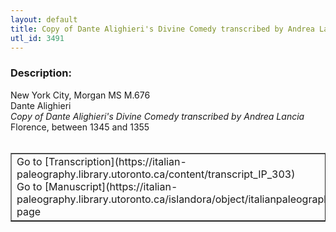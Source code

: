 ```yaml
---
layout: default
title: Copy of Dante Alighieri's Divine Comedy transcribed by Andrea Lancia
utl_id: 3491
---
```


### Description:

New York City, Morgan MS M.676<br>
Dante Alighieri<br>
_Copy of Dante Alighieri's Divine Comedy transcribed by Andrea Lancia_<br>
Florence, between 1345 and 1355<br>
 <br>
<table border=""0.5"" cellpadding=""1"" cellspacing=""1"" style=""width: 200px; background-color:#F8F8F8;""><tbody><tr><td>Go to [Transcription](https://italian-paleography.library.utoronto.ca/content/transcript_IP_303)<br>
Go to [Manuscript](https://italian-paleography.library.utoronto.ca/islandora/object/italianpaleography%3AIP_303) page</td></tr></tbody></table> <br>
